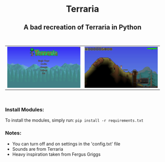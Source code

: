 <h1 align="center">Terraria</h1>
<h2 align="center">A bad recreation of Terraria in Python</h2>
<br />
<table>
	<tr>
		<td>
			<img src="/assets/images/readme/menu_screen.png?raw=true" />
		</td>
		<td>
			<img src="/assets/images/readme/gameplay.png?raw=true" />
		</td>
	</tr>
</table>
<br />
<h3>Install Modules:</h3>
<p>To install the modules, simply run: <code>pip install -r requirements.txt</code></p>

<h3>Notes:</h3>
<ul>
	<li>You can turn off and on settings in the 'config.txt' file</li>
	<li>Sounds are from Terraria</li>
	<li>Heavy inspiration taken from Fergus Griggs</li>
</ul>
